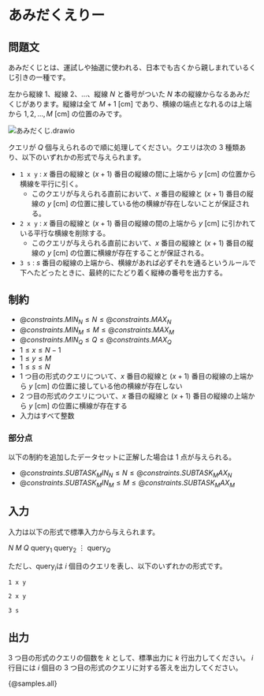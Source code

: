 # あみだくえりー

## 問題文

あみだくじとは、運試しや抽選に使われる、日本でも古くから親しまれているくじ引きの一種です。

左から縦線 $1$、縦線 $2$、$\dots$、縦線 $N$ と番号がついた $N$ 本の縦線からなるあみだくじがあります。縦線は全て $M + 1\ [\mathrm{cm}]$ であり、横線の端点となれるのは上端から $1, 2, \dots, M\ [\mathrm{cm}]$ の位置のみです。

<!-- ![あみだくじ(1)](https://hackmd.io/_uploads/rJeFfkG5ke.svg) -->
![あみだくじ.drawio](https://hackmd.io/_uploads/S1uIw-CqJl.svg)

クエリが $Q$ 個与えられるので順に処理してください。クエリは次の $3$ 種類あり、以下のいずれかの形式で与えられます。
- `1 x y` : $x$ 番目の縦線と $(x + 1)$ 番目の縦線の間に上端から $y\ [\mathrm{cm}]$ の位置から横線を平行に引く。
    - このクエリが与えられる直前において、$x$ 番目の縦線と $(x + 1)$ 番目の縦線の $y\ [\mathrm{cm}]$ の位置に接している他の横線が存在しないことが保証される。
- `2 x y` : $x$ 番目の縦線と $(x + 1)$ 番目の縦線の間の上端から $y\ [\mathrm{cm}]$ に引かれている平行な横線を削除する。
    - このクエリが与えられる直前において、$x$ 番目の縦線と $(x + 1)$ 番目の縦線の $y\ [\mathrm{cm}]$ の位置に横線が存在することが保証される。
- `3 s` : $s$ 番目の縦線の上端から、横線があれば必ずそれを通るというルールで下へたどったときに、最終的にたどり着く縦棒の番号を出力する。

## 制約

<!-- 平方分割 -->
- ${@constraints.MIN_N} \le N \le {@constraints.MAX_N}$
- ${@constraints.MIN_M} \le M \le {@constraints.MAX_M}$
- ${@constraints.MIN_Q} \le Q \le {@constraints.MAX_Q}$
- $1 \leq x \leq N - 1$
- $1 \leq y \leq M$
- $1 \leq s \leq N$
- $1$ つ目の形式のクエリについて、$x$ 番目の縦線と $(x + 1)$ 番目の縦線の上端から $y\ [\mathrm{cm}]$ の位置に接している他の横線が存在しない
- $2$ つ目の形式のクエリについて、$x$ 番目の縦線と $(x + 1)$ 番目の縦線の上端から $y\ [\mathrm{cm}]$ の位置に横線が存在する
- 入力はすべて整数

### 部分点
<!-- セグ木 -->
以下の制約を追加したデータセットに正解した場合は $1$ 点が与えられる。
- ${@constraints.SUBTASK_MIN_N} \le N \le {@constraints.SUBTASK_MAX_N}$
- ${@constraints.SUBTASK_MIN_M} \le M \le {@constraints.SUBTASK_MAX_M}$


## 入力

入力は以下の形式で標準入力から与えられます。

<div class="code-math">

$N$ $M$
$Q$
$\mathrm{query}_1$
$\mathrm{query}_2$
$\vdots$
$\mathrm{query}_Q$

</div>

ただし、$\mathrm{query}_i$は $i$ 個目のクエリを表し、以下のいずれかの形式です。
```txt
1 x y
```
```txt
2 x y
```
```txt
3 s
```

## 出力
$3$ つ目の形式のクエリの個数を  $k$ として、標準出力に $k$  行出力してください。  $i$ 行目には  $i$  個目の $3$ つ目の形式のクエリに対する答えを出力してください。

{@samples.all}
